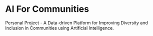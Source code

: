 # AI For Communities
Personal Project - A Data-driven Platform for Improving Diversity and Inclusion 
in Communities using Artificial Intelligence.
